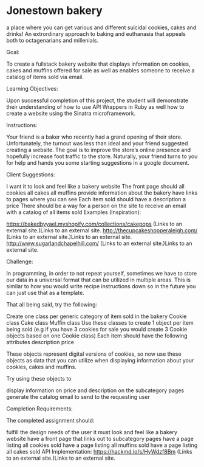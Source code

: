 # Jonestown bakery
a place where you can get various and different suicidal cookies, cakes and drinks!
An extrordinary approach to baking and euthanasia that appeals both to octagenarians and millenials.

Goal:

To create a fullstack bakery website that displays information on cookies, cakes and muffins offered for sale as well as enables someone to receive a catalog of items sold via email.

Learning Objectives:  

Upon successful completion of this project, the student will demonstrate their understanding of how to use API Wrappers in Ruby as well how to create a website using the Sinatra microframework.

 

Instructions:

Your friend is a baker who recently had a grand opening of their store. Unfortunately, the turnout was less than ideal and your friend suggested creating a website. The goal is to improve the store’s online presence and hopefully increase foot traffic to the store. Naturally, your friend turns to you for help and hands you some starting suggestions in a google document.

Client Suggestions:

I want it to look and feel like a bakery website
The front page should
all cookies
all cakes
all muffins
provide information about the bakery
have links to pages where you can see
Each item sold should have
a description
a price
There should be a way for a person on the site to receive an email with a catalog of all items sold
Examples (Inspiration):

https://bakedbyyael.myshopify.com/collections/cakepops (Links to an external site.)Links to an external site.
http://thecupcakeshopperaleigh.com/ (Links to an external site.)Links to an external site.
http://www.sugarlandchapelhill.com/ (Links to an external site.)Links to an external site.
 

Challenge:

In programming, in order to not repeat yourself, sometimes we have to store our data in a universal format that can be utilized in multiple areas. This is similar to how you would write recipe instructions down so in the future you can just use that as a template.

That all being said, try the following:

Create one class per generic category of item sold in the bakery
Cookie class
Cake class
Muffin class
Use these classes to create 1 object per item being sold (e.g if you have 3 cookies for sale you would create 3 Cookie objects based on one Cookie class)
Each item should have the following attributes
description
price
 

These objects represent digital versions of cookies, so now use these objects as data that you can utilize when displaying information about your cookies, cakes and muffins.

Try using these objects to

display information on price and description on the subcategory pages
generate the catalog email to send to the requesting user
 

Completion Requirements:

The completed assignment should:

fulfill the design needs of the user
it must look and feel like a bakery website
have a front page that links out to subcategory pages
have a page listing all cookies sold
have a page listing all muffins sold
have a page listing all cakes sold
API Implementation: https://hackmd.io/s/HyWdzf8Bm (Links to an external site.)Links to an external site.

